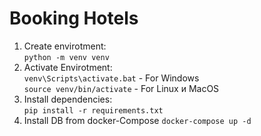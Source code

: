 # Booking Hotels


1. Create envirotment:\
```python -m venv venv```
2. Activate Envirotment:\
```venv\Scripts\activate.bat``` - For Windows \
```source venv/bin/activate``` - For Linux и MacOS
3. Install dependencies:\
```pip install -r requirements.txt```
4. Install DB from docker-Compose 
``` docker-compose up -d ```